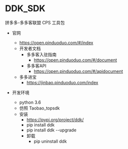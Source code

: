 # DDK_SDK
拼多多-多多客联盟 CPS 工具包



- 官网
    - https://open.pinduoduo.com/#/index
    - 开发者文档
        - 多多客入驻指南
            - https://open.pinduoduo.com/#/document
        - 多多客API
            - https://open.pinduoduo.com/#/apidocument
    - 多多进宝
        - https://jinbao.pinduoduo.com/index

- 开发环境
    - python 3.6
    - 仿照 Taobao_topsdk
    - 安装
        - https://pypi.org/project/ddk/
        - pip install ddk
        - pip install ddk --upgrade
        - 卸载
            - pip uninstall ddk